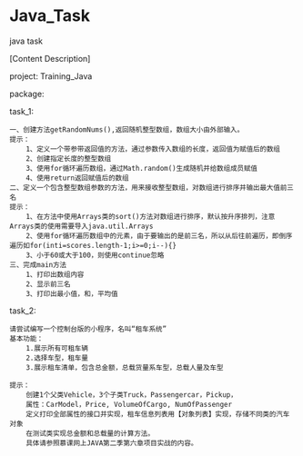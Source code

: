 # Java_Task
java task

[Content Description]

project: Training_Java

package: 

task_1:

    一、创建方法getRandomNums(),返回随机整型数组，数组大小由外部输入。
    提示：
        1、定义一个带参带返回值的方法，通过参数传入数组的长度，返回值为赋值后的数组
        2、创建指定长度的整型数组
        3、使用for循环遍历数组，通过Math.random()生成随机并给数组成员赋值
        4、使用return返回赋值后的数组
    二、定义一个包含整型数组参数的方法，用来接收整型数组，对数组进行排序并输出最大值前三名
    提示：
        1、在方法中使用Arrays类的sort()方法对数组进行排序，默认按升序排列，注意Arrays类的使用需要导入java.util.Arrays
        2、使用for循环遍历数组中的元素，由于要输出的是前三名，所以从后往前遍历，即倒序遍历如for(inti=scores.length-1;i>=0;i--){}
        3、小于60或大于100，则使用continue忽略
    三、完成main方法
        1、打印出数组内容
        2、显示前三名
        3、打印出最小值，和，平均值

task_2:

    请尝试编写一个控制台版的小程序，名叫“租车系统”
    基本功能：
        1.展示所有可租车辆
        2.选择车型，租车量
        3.展示租车清单，包含总金额，总载货量系车型，总载人量及车型

    提示：  
        创建1个父类Vehicle，3个子类Truck，Passengercar，Pickup，
        属性：CarModel，Price, VolumeOfCargo, NumOfPassenger
        定义打印全部属性的接口并实现，租车信息列表用【对象列表】实现，存储不同类的汽车对象
        在测试类实现总金额和总载量的计算方法。
        具体请参照慕课网上JAVA第二季第六章项目实战的内容。
